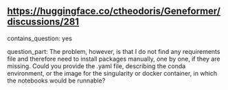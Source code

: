## https://huggingface.co/ctheodoris/Geneformer/discussions/281

contains_question: yes

question_part: The problem, however, is that I do not find any requirements file and therefore need to install packages manually, one by one, if they are missing. Could you provide the .yaml file, describing the conda environment, or the image for the singularity or docker container, in which the notebooks would be runnable?